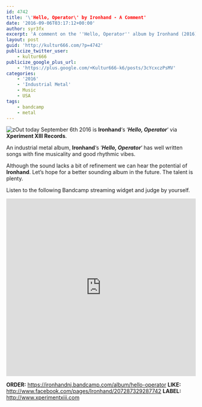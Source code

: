 ```yaml
---
id: 4742
title: '\'Hello, Operator\' by Ironhand - A Comment'
date: '2016-09-06T03:17:12+00:00'
author: syr3fx
excerpt: 'A comment on the ''Hello, Operator'' album by Ironhand (2016).'
layout: post
guid: 'http://kultur666.com/?p=4742'
publicize_twitter_user:
    - kultur666
publicize_google_plus_url:
    - 'https://plus.google.com/+Kultur666-k6/posts/3cYcxczPsMV'
categories:
    - '2016'
    - 'Industrial Metal'
    - Music
    - USA
tags:
    - bandcamp
    - metal
---
```


![z](http://localhost:8080/wp-content/uploads/2016/09/z.jpg?w=680)Out today September 6th 2016 is **Ironhand**‘s ‘***Hello, Operator***‘ via **Xperiment XIII Records**.

An industrial metal album, **Ironhand**‘s ‘***Hello, Operator***‘ has well written songs with fine musicality and good rhythmic vibes.

Although the sound lacks a bit of refinement we can hear the potential of **Ironhand**. Let’s hope for a better sounding album in the future. The talent is plenty.

Listen to the following Bandcamp streaming widget and judge by yourself.

<iframe style="border: 0; width: 100%; height: 472px;" src="https://bandcamp.com/EmbeddedPlayer/album=3457159222/size=large/bgcol=333333/linkcol=e99708/tracklist=false/transparent=true/" seamless></iframe>

**ORDER:** <https://ironhandnj.bandcamp.com/album/hello-operator>
**LIKE:** <http://www.facebook.com/pages/Ironhand/207287329287742>
**LABEL:** <http://www.xperimentxiii.com>